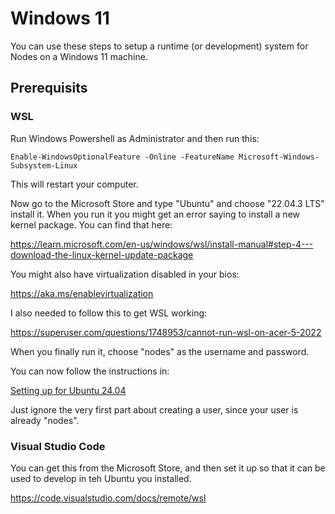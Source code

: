 # Windows 11

You can use these steps to setup a runtime (or development) system for Nodes on a Windows 11
machine.

## Prerequisits

### WSL

Run Windows Powershell as Administrator and then run this:

```
Enable-WindowsOptionalFeature -Online -FeatureName Microsoft-Windows-Subsystem-Linux
```

This will restart your computer.

Now go to the Microsoft Store and type "Ubuntu" and choose "22.04.3 LTS" install it. When you run it
you might get an error saying to install a new kernel package. You can find that here:

https://learn.microsoft.com/en-us/windows/wsl/install-manual#step-4---download-the-linux-kernel-update-package

You might also have virtualization disabled in your bios:

https://aka.ms/enablevirtualization

I also needed to follow this to get WSL working:

https://superuser.com/questions/1748953/cannot-run-wsl-on-acer-5-2022

When you finally run it, choose "nodes" as the username and password.

You can now follow the instructions in:

[Setting up for Ubuntu 24.04](../ubuntu/24.04/README.md)

Just ignore the very first part about creating a user, since your user is already "nodes".

### Visual Studio Code

You can get this from the Microsoft Store, and then set it up so that it can be used
to develop in teh Ubuntu you installed.

https://code.visualstudio.com/docs/remote/wsl
